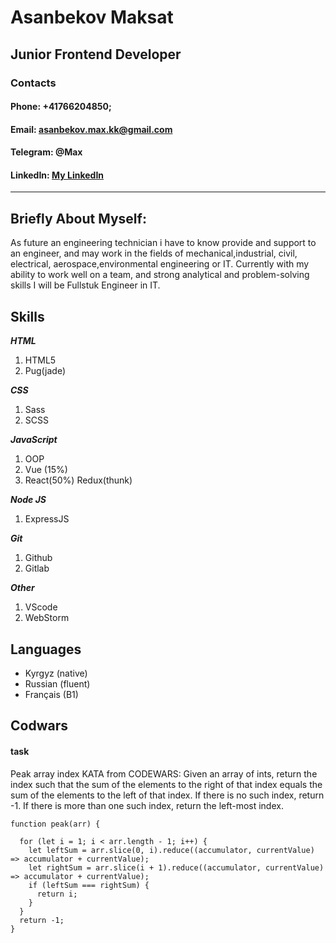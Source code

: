 # Asanbekov Maksat
## Junior Frontend Developer
### Contacts
#### Phone: +41766204850;
#### Email: asanbekov.max.kk@gmail.com
#### Telegram: @Max
#### LinkedIn: [My LinkedIn](https://www.linkedin.com/feed/)

---
## Briefly About Myself:
As future an engineering technician i have to know provide and support to an engineer, and may work in the fields of mechanical,industrial, civil, electrical, aerospace,environmental engineering or IT. Currently with my ability to work well on a team, and strong analytical and problem-solving skills I will be Fullstuk Engineer in IT.

## Skills

___HTML___
1. HTML5
2. Pug(jade)

___CSS___
1. Sass
2. SCSS

___JavaScript___
1. OOP
2. Vue (15%)
3. React(50%)
	Redux(thunk)

   
___Node JS___
1. ExpressJS

___Git___
1. Github
2. Gitlab

___Other___
1. VScode
2. WebStorm

## Languages

-  Kyrgyz (native)
-  Russian (fluent)
-  Français (B1)

## Codwars
#### task 
Peak array index KATA from CODEWARS: Given an array of ints, return the index such that the sum of the elements to the right of that index equals the sum of the elements to the left of that index. If there is no such index, return -1. If there is more than one such index, return the left-most index.
```
function peak(arr) {

  for (let i = 1; i < arr.length - 1; i++) {
    let leftSum = arr.slice(0, i).reduce((accumulator, currentValue) => accumulator + currentValue);
    let rightSum = arr.slice(i + 1).reduce((accumulator, currentValue) => accumulator + currentValue);
    if (leftSum === rightSum) {
      return i;
    }
  }
  return -1;
}
```